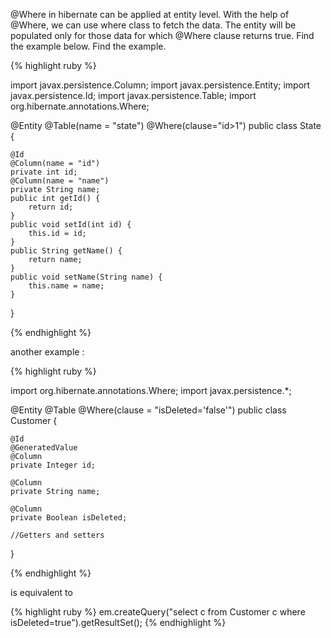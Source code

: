 @Where in hibernate can be applied at entity level. With the help of @Where, we can use where class to fetch the data. The entity will be populated only for those data for which @Where clause returns true. Find the example below. Find the example.


{% highlight ruby %} 


import javax.persistence.Column;
import javax.persistence.Entity;
import javax.persistence.Id;
import javax.persistence.Table;
import org.hibernate.annotations.Where;

@Entity
@Table(name = "state")
@Where(clause="id>1") 
public class State  {
	
	@Id
	@Column(name = "id")
	private int id;
	@Column(name = "name") 
	private String name;
	public int getId() {
		return id;
	}
	public void setId(int id) {
		this.id = id;
	}
	public String getName() {
		return name;
	}
	public void setName(String name) {
		this.name = name;
	}
}

{% endhighlight %} 


another example :


{% highlight ruby %} 

import org.hibernate.annotations.Where;
import javax.persistence.*;
 
@Entity
@Table
@Where(clause = "isDeleted='false'")
public class Customer {
 
    @Id
    @GeneratedValue
    @Column
    private Integer id;
 
    @Column
    private String name;
 
    @Column
    private Boolean isDeleted;
 
    //Getters and setters
}

{% endhighlight %} 

is equivalent to 

{% highlight ruby %}
em.createQuery("select c from Customer c where isDeleted=true").getResultSet();
{% endhighlight %} 
